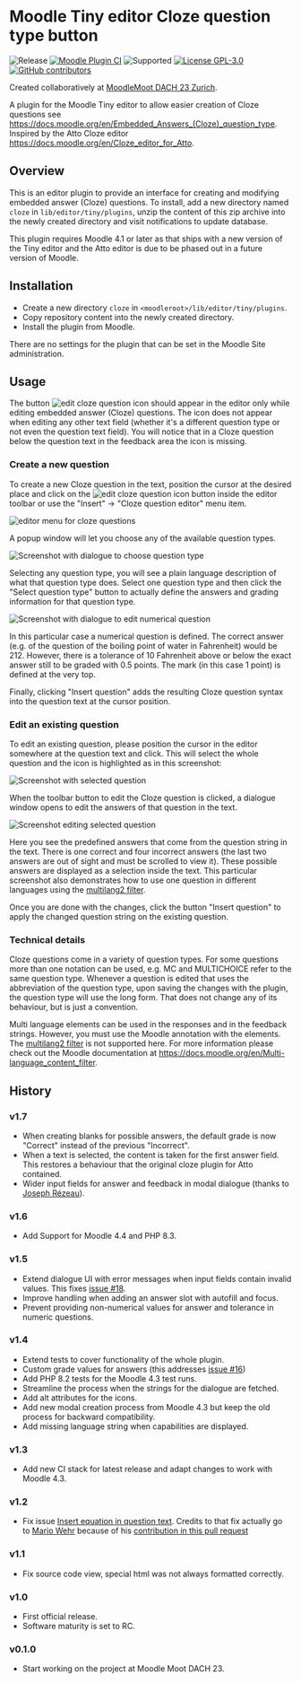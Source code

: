 Moodle Tiny editor Cloze question type button
=============================================

![Release](https://img.shields.io/badge/Release-1.7-blue.svg)
[![Moodle Plugin 
CI](https://github.com/srobotta/moodle-tiny_cloze/workflows/Moodle%20Plugin%20CI/badge.svg?branch=main)](https://github.com/srobotta/moodle-tiny_cloze/actions?query=workflow%3A%22Moodle+Plugin+CI%22+branch%3Amain)
![Supported](https://img.shields.io/badge/Moodle-4.1+-orange.svg)
[![License GPL-3.0](https://img.shields.io/github/license/srobotta/moodle-tiny_cloze?color=lightgrey)](https://github.com/srobotta/moodle-tiny_cloze/blob/main/LICENSE)
[![GitHub contributors](https://img.shields.io/github/contributors/srobotta/moodle-tiny_cloze)](https://github.com/srobotta/moodle-tiny_cloze/graphs/contributors)

Created collaboratively at [MoodleMoot DACH 23 Zurich](https://moodlemootdach.org/).

A plugin for the Moodle Tiny editor to allow easier creation of Cloze questions
see https://docs.moodle.org/en/Embedded_Answers_(Cloze)_question_type.
Inspired by the Atto Cloze editor https://docs.moodle.org/en/Cloze_editor_for_Atto.

## Overview

This is an editor plugin to provide an interface for creating and
modifying embedded answer (Cloze) questions. To install, add a new directory
named `cloze` in `lib/editor/tiny/plugins`, unzip the content of this zip archive
into the newly created directory and visit notifications to update database.

This plugin requires Moodle 4.1 or later as that ships with a new version of the Tiny
editor and the Atto editor is due to be phased out in a future version of Moodle.

## Installation

 - Create a new directory `cloze` in `<moodleroot>/lib/editor/tiny/plugins`.
 - Copy repository content into the newly created directory.
 - Install the plugin from Moodle.

There are no settings for the plugin that can be set in the Moodle Site administration.

## Usage

The button ![edit cloze question icon](pix/icon.svg) should appear in the editor only
while editing embedded answer (Cloze) questions. The icon does not appear when editing
any other text field (whether it's a different question type or not even the question
text field). You will notice that in a Cloze question below the question
text in the feedback area the icon is missing.

### Create a new question

To create a new Cloze question in the text, position the cursor at the desired place
and click on the ![edit cloze question icon](pix/icon.svg) button inside the editor
toolbar or use the "Insert" -> "Cloze question editor" menu item.

![editor menu for cloze questions](screenshots/cloze_4_menu.png)

A popup window will let you choose any of the available question types.

![Screenshot with dialogue to choose question type](screenshots/cloze_5_dialogue_new.png)

Selecting any question type, you will see a plain language description of what that
question type does. Select one question type and then click the "Select question type"
button to actually define the answers and grading information for that question type.

![Screenshot with dialogue to edit numerical question](screenshots/cloze_6_dialogue_numeric.png)

In this particular case a numerical question is defined. The correct answer (e.g. of the
question of the boiling point of water in Fahrenheit) would be 212. However, there
is a tolerance of 10 Fahrenheit above or below the exact answer still to be graded with
0.5 points. The mark (in this case 1 point) is defined at the very top.

Finally, clicking "Insert question" adds the resulting Cloze question syntax into the
question text at the cursor position.

### Edit an existing question

To edit an existing question, please position the cursor in the editor somewhere at the
question text and click. This will select the whole question and the icon is highlighted
as in this screenshot:

![Screenshot with selected question](screenshots/cloze_2_selected.png)

When the toolbar button to edit the Cloze question is clicked, a dialogue window opens
to edit the answers of that question in the text.

![Screenshot editing selected question](screenshots/cloze_3_dialogue_edit.png)

Here you see the predefined answers that come from the question string in the text.
There is one correct and four incorrect answers (the last two answers are out of sight
and must be scrolled to view it). These possible answers are displayed as a selection
inside the text. This particular screenshot also demonstrates how to use one question
in different languages using the [multilang2 filter][1].

Once you are done with the changes, click the button "Insert question" to apply the
changed question string on the existing question.

### Technical details

Cloze questions come in a variety of question types. For some questions more
than one notation can be used, e.g. MC and MULTICHOICE refer to the same question type.
Whenever a question is edited that uses the abbreviation of the question type, upon
saving the changes with the plugin, the question type will use the long form. That does
not change any of its behaviour, but is just a convention.

Multi language elements can be used in the responses and in the feedback strings. However,
you must use the Moodle annotation with the <span> elements. The [multilang2 filter][1]
is not supported here. For more information please check out the Moodle documentation
at https://docs.moodle.org/en/Multi-language_content_filter.

## History

### v1.7
- When creating blanks for possible answers, the default grade is now "Correct" instead
of the previous "Incorrect".
- When a text is selected, the content is taken for the first answer field. This restores
a behaviour that the original cloze plugin for Atto contained.
- Wider input fields for answer and feedback in modal dialogue
(thanks to [Joseph Rézeau](https://github.com/rezeau)).

### v1.6
- Add Support for Moodle 4.4 and PHP 8.3.

### v1.5
- Extend dialogue UI with error messages when input fields contain invalid
values. This fixes [issue #18](https://github.com/srobotta/moodle-tiny_cloze/issues/18).
- Improve handling when adding an answer slot with autofill and focus.
- Prevent providing non-numerical values for answer and tolerance in numeric questions.

### v1.4
- Extend tests to cover functionality of the whole plugin.
- Custom grade values for answers (this addresses [issue #16](https://github.com/srobotta/moodle-tiny_cloze/issues/16))
- Add PHP 8.2 tests for the Moodle 4.3 test runs.
- Streamline the process when the strings for the dialogue are fetched.
- Add alt attributes for the icons.
- Add new modal creation process from Moodle 4.3 but keep the old process for backward compatibility.
- Add missing language string when capabilities are displayed.

### v1.3
- Add new CI stack for latest release and adapt changes to work with Moodle 4.3.

### v1.2
- Fix issue [Insert equation in question text](https://github.com/srobotta/moodle-tiny_cloze/issues/15).
  Credits to that fix actually go to [Mario Wehr](https://github.com/mwehr) because of his
  [contribution in this pull request](https://github.com/bfh/moodle-tiny_multilang2/pull/5)

### v1.1
- Fix source code view, special html was not always formatted correctly.

### v1.0
- First official release.
- Software maturity is set to RC.

### v0.1.0
- Start working on the project at Moodle Moot DACH 23.

[1]: <https://github.com/iarenaza/moodle-filter_multilang2> "Mutlilang v2 Filter Plugin"